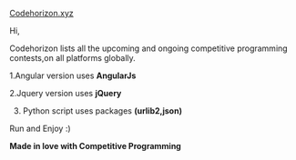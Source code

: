 [Codehorizon.xyz](http://codehorizon.xyz)

Hi,

Codehorizon lists all the upcoming and ongoing competitive programming contests,on all platforms globally.

1.Angular version uses **AngularJs** 

2.Jquery version uses **jQuery** 

3. Python script uses packages **(urlib2,json)**


Run and Enjoy :)

**Made in love with Competitive Programming**
